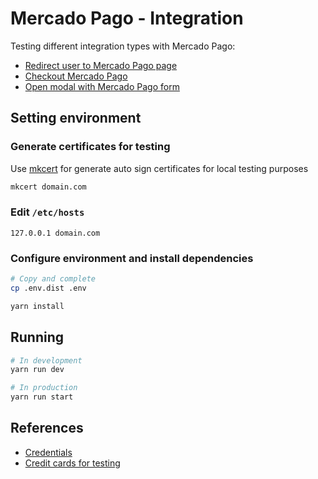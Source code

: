 # Mercado Pago - Integration

Testing different integration types with Mercado Pago:

- [Redirect user to Mercado Pago page](https://www.mercadopago.cl/developers/es/guides/payments/web-payment-checkout/customizations/)
- [Checkout Mercado Pago](https://www.mercadopago.cl/developers/es/guides/payments/web-payment-checkout/introduction/)
- [Open modal with Mercado Pago form](https://www.mercadopago.cl/developers/es/guides/payments/web-tokenize-checkout/introduction/)

## Setting environment

### Generate certificates for testing

Use [mkcert](https://github.com/FiloSottile/mkcert) for generate auto sign certificates for local testing purposes

```bash
mkcert domain.com
```

### Edit `/etc/hosts`

```
127.0.0.1 domain.com
```

### Configure environment and install dependencies

```bash
# Copy and complete
cp .env.dist .env

yarn install
```

## Running

```bash
# In development
yarn run dev

# In production
yarn run start
```

## References

- [Credentials](https://www.mercadopago.com/mlc/account/credentials)
- [Credit cards for testing](https://www.mercadopago.cl/developers/es/guides/payments/web-payment-checkout/test-integration/)

